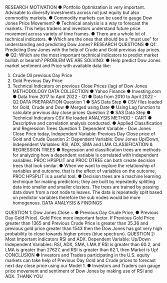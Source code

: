 RESEARCH MOTIVATION
● Portfolio Optimization is very important. Advisable to diversify investments 
across not just equity but also commodity markets.
● Commodity markets can be used to gauge Dow Jones Price Movement?
● Technical analysis is a way to forecast the markets. This helps traders and 
investors understand future price movement across variety of time frames.
● There are a whole lot of technical indicators. 
● Which are the ones that should be a “must use” for understanding and 
predicting Dow Jones? 
RESEARCH QUESTIONS
● Q1: Predicting Dow Jones with the help of Crude and Gold previous day 
prices.
● Q2: Which are the most important technical indicators to predict market 
bullish or bearish?
PROBLEM WE ARE SOLVING:
● Help predict Dow Jones market sentiment and Price with available data like:
1. Crude Oil previous Day Price
2. Gold Previous Day Price
3. Technical Indicators on previous Close Prices (lag) of Dow Jones
METHODOLOGY
DATA COLLECTION
● Yahoo Finance
● Investing.com
● Data from 2017 to April 2022 - Q1
● Data from 2010 to April 2022 - Q2
DATA PREPARATION
Question 1
● SAS Data Step
● CSV files loaded for Gold, Crude and Dow
● Merged using Date
● Using Lag function to calculate previous day close prices
Question 2
● SAS Data Step
● Technical Indicators CSV file loaded
ANALYSIS METHOD - CART
● Descriptive and correlation analysis conducted.
● Applied Classification and Regression Trees
Question 1: Dependent Variable - Dow Jones Close Price today, Independent 
Variable: Previous Day Close price of Gold and Crude
Question 2: Dependent Variable: Dow Jones Up/Down, Independent Variables: 
RSI, ADX, SMA and LMA
CLASSIFICATION & REGRESSION TREES
● Regression and classification trees are methods for analyzing how a 
dependent variable is correlated with independent variables. PROC HPSPLIT 
and PROC DTREE can both create decision trees that look similar.
● When we want to explore the relationship of variables and outcome, that is 
the effect of variables on the outcome, PROC HPSPLIT is a useful tool.
● Decision trees are a machine learning technique for making predictors; they 
are built by repeatedly splitting data into smaller and smaller clusters. The 
trees are trained by passing data down from a root node to leaves. The data 
is repeatedly split based on predictor variables therefore the sub nodes would 
be more homogenous.
DATA ANALYSIS & FINDINGS

QUESTION 1:
Dow Jones Close ~ 
● Previous Day Crude Price, 
● Previous Day Gold Price).
Gold Price more important factor.
If Previous Gold Price greater than 
1365 and Previous Crude Price is 
greater than 35.36 and previous 
gold price greater than 1543 then 
the Dow Jones has got very high 
probability to close towards higher 
prices (blue spectrum).
QUESTION 2:
Most Important indicators RSI and ADX.
Dependent Variable: Up/Down
Independent Variables: RSI, ADX, SMA, LMA
If RSI is greater than 60.2, and 
LMA is greater than 27627, and 
RSI is greater than 62.1, then 
Market is Up!
CONCLUSION
● Investors and Traders participating in the U.S. equity markets can take help of 
Previous Day Gold and Crude prices to forecast next day close price using 
our Model 1.
● Investors and Traders can gauge price movement and sentiment of Dow 
Jones by making use of RSI and ADX.
THANK YOU






